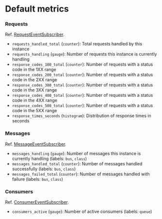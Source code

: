 # Default metrics

### Requests
Ref. [RequestEventSubscriber](../../src/Metrics/EventSubscriber/RequestEventSubscriber.php).

- `requests_handled_total` (`counter`): Total requests handled by this instance
- `requests_handling` (`gauge`): Number of requests this instance is currently handling
- `response_codes_100_total` (`counter`): Number of requests with a status code in the 1XX range
- `response_codes_200_total` (`counter`): Number of requests with a status code in the 2XX range
- `response_codes_300_total` (`counter`): Number of requests with a status code in the 3XX range
- `response_codes_400_total` (`counter`): Number of requests with a status code in the 4XX range
- `response_codes_500_total` (`counter`): Number of requests with a status code in the 5XX range
- `response_times_seconds` (`histogram`): Distribution of response times in seconds

### Messages
Ref. [MessageEventSubscriber](../../src/Metrics/EventSubscriber/MessageEventSubscriber.php).

- `messages_handling` (`gauge`): Number of messages this instance is currently handling (labels: `bus`, `class`)
- `messages_handled_total` (`counter`): Number of messages handled successfully (labels: `bus`, `class`)
- `messages_failed_total` (`counter`): Number of messages handled with failure (labels: `bus`, `class`)

### Consumers
Ref. [ConsumerEventSubscriber](../../src/Metrics/EventSubscriber/ConsumerEventSubscriber.php).

- `consumers_active` (`gauge`): Number of active consumers (labels: `queue`)
